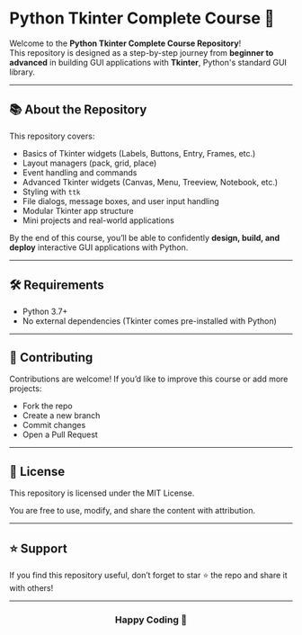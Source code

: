 # Python Tkinter Complete Course 🚀

Welcome to the **Python Tkinter Complete Course Repository**!  
This repository is designed as a step-by-step journey from **beginner to advanced** in building GUI applications with **Tkinter**, Python's standard GUI library.

---

## 📚 About the Repository
This repository covers:
- Basics of Tkinter widgets (Labels, Buttons, Entry, Frames, etc.)
- Layout managers (pack, grid, place)
- Event handling and commands
- Advanced Tkinter widgets (Canvas, Menu, Treeview, Notebook, etc.)
- Styling with `ttk`
- File dialogs, message boxes, and user input handling
- Modular Tkinter app structure
- Mini projects and real-world applications

By the end of this course, you’ll be able to confidently **design, build, and deploy** interactive GUI applications with Python.

---

## 🛠️ Requirements
- Python 3.7+
- No external dependencies (Tkinter comes pre-installed with Python)

---

## 🤝 Contributing
Contributions are welcome! If you’d like to improve this course or add more projects:
  - Fork the repo
  - Create a new branch
  - Commit changes
  - Open a Pull Request

---

## 📜 License

This repository is licensed under the MIT License.

You are free to use, modify, and share the content with attribution.

---
## ⭐ Support
If you find this repository useful, don’t forget to star ⭐ the repo and share it with others!

---

<div align="center">

### **Happy Coding 🎉**

</div>
